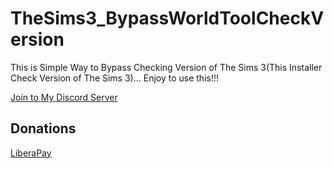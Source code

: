 # TheSims3_BypassWorldToolCheckVersion
This is Simple Way to Bypass Checking Version of The Sims 3(This Installer Check Version of The Sims 3)... Enjoy to use this!!!

[Join to My Discord Server](https://discord.gg/3UFJqWsEsk)

## Donations

[LiberaPay](https://liberapay.com/RikkoMatsumatoOfficial/donate)
